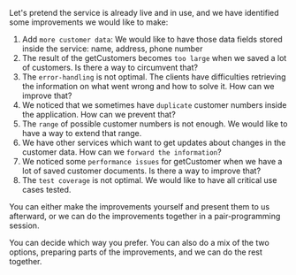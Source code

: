 Let's pretend the service is already live and in use, and we have identified some improvements we would like to make:

1. Add `more customer data`: We would like to have those data fields stored inside the service: name, address, phone number
2. The result of the getCustomers becomes `too large` when we saved a lot of customers. Is there a way to circumvent that?
3. The `error-handling` is not optimal. The clients have difficulties retrieving the information on what went wrong and how to solve it. How can we improve that?
4. We noticed that we sometimes have `duplicate` customer numbers inside the application. How can we prevent that?
5. The `range` of possible customer numbers is not enough. We would like to have a way to extend that range.
6. We have other services which want to get updates about changes in the customer data. How can we `forward the information`?
7. We noticed some `performance issues` for getCustomer when we have a lot of saved customer documents. Is there a way to improve that?
8. The `test coverage` is not optimal. We would like to have all critical use cases tested.

You can either make the improvements yourself and present them to us afterward, or we can do the improvements together in a pair-programming session.

You can decide which way you prefer. You can also do a mix of the two options, preparing parts of the improvements, and we can do the rest together.





